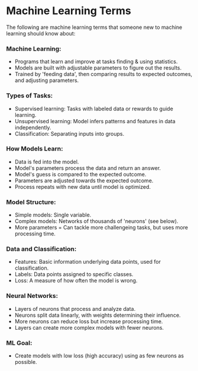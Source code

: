 # Machine Learning Terms
The following are machine learning terms that someone new to machine learning should know about:

### Machine Learning:
* Programs that learn and improve at tasks finding & using statistics.
* Models are built with adjustable parameters to figure out the results.
* Trained by 'feeding data', then comparing results to expected outcomes, and adjusting parameters.

### Types of Tasks:
* Supervised learning: Tasks with labeled data or rewards to guide learning.
* Unsupervised learning: Model infers patterns and features in data independently.
* Classification: Separating inputs into groups.

### How Models Learn:
* Data is fed into the model.
* Model's parameters process the data and return an answer.
* Model's guess is compared to the expected outcome.
* Parameters are adjusted towards the expected outcome.
* Process repeats with new data until model is optimized.

### Model Structure:
* Simple models: Single variable.
* Complex models: Networks of thousands of 'neurons' (see below).
* More parameters = Can tackle more challengeing tasks, but uses more processing time.

### Data and Classification:
* Features: Basic information underlying data points, used for classification.
* Labels: Data points assigned to specific classes.
* Loss: A measure of how often the model is wrong.

### Neural Networks:
* Layers of neurons that process and analyze data.
* Neurons split data linearly, with weights determining their influence.
* More neurons can reduce loss but increase processing time.
* Layers can create more complex models with fewer neurons.

### ML Goal:
* Create models with low loss (high accuracy) using as few neurons as possible.
